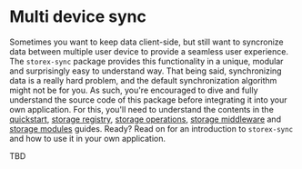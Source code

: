 # Multi device sync

Sometimes you want to keep data client-side, but still want to syncronize data between multiple user device to provide a seamless user experience. The `storex-sync` package provides this functionality in a unique, modular and surprisingly easy to understand way. That being said, synchronizing data is a really hard problem, and the default synchronization algorithm might not be for you. As such, you're encouraged to dive and fully understand the source code of this package before integrating it into your own application. For this, you'll need to understand the contents in the [quickstart](/guides/quickstart/), [storage registry](/guides/storage-registry/), [storage operations](/guides/storage-operations), [storage middleware](/guides/storage-middleware/) and [storage modules](/guides/storage-modules/) guides. Ready? Read on for an introduction to `storex-sync` and how to use it in your own application.

TBD

